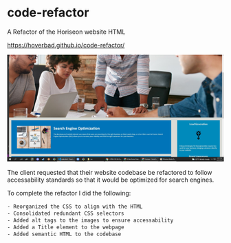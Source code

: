 # code-refactor
A Refactor of the Horiseon website HTML

https://hoverbad.github.io/code-refactor/

![Horiseon Webpage Screenshot](Horiseon.jpg?raw=true "Horiseon Screenshot")

The client requested that their website codebase be refactored to follow accessability standards so that it would be optimized for search engines. 

To complete the refactor I did the following:

    - Reorganized the CSS to align with the HTML 
    - Consolidated redundant CSS selectors
    - Added alt tags to the images to ensure accessability 
    - Added a Title element to the webpage 
    - Added semantic HTML to the codebase
